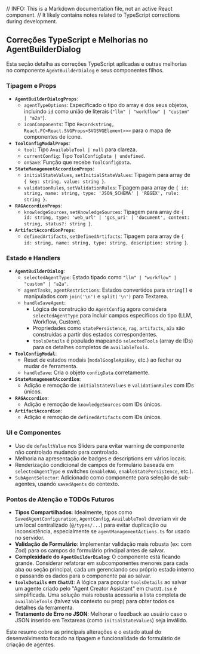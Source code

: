 // INFO: This is a Markdown documentation file, not an active React component.
// It likely contains notes related to TypeScript corrections during development.

## Correções TypeScript e Melhorias no AgentBuilderDialog

Esta seção detalha as correções TypeScript aplicadas e outras melhorias no componente `AgentBuilderDialog` e seus componentes filhos.

### Tipagem e Props

*   **`AgentBuilderDialogProps`**:
    *   `agentTypeOptions`: Especificado o tipo do array e dos seus objetos, incluindo `id` como união de literais (`"llm" | "workflow" | "custom" | "a2a"`).
    *   `iconComponents`: Tipo `Record<string, React.FC<React.SVGProps<SVGSVGElement>>>` para o mapa de componentes de ícone.
*   **`ToolConfigModalProps`**:
    *   `tool`: Tipo `AvailableTool | null` para clareza.
    *   `currentConfig`: Tipo `ToolConfigData | undefined`.
    *   `onSave`: Função que recebe `ToolConfigData`.
*   **`StateManagementAccordionProps`**:
    *   `initialStateValues`, `setInitialStateValues`: Tipagem para array de `{ key: string, value: string }`.
    *   `validationRules`, `setValidationRules`: Tipagem para array de `{ id: string, name: string, type: 'JSON_SCHEMA' | 'REGEX', rule: string }`.
*   **`RAGAccordionProps`**:
    *   `knowledgeSources`, `setKnowledgeSources`: Tipagem para array de `{ id: string, type: 'web_url' | 'gcs_uri' | 'document', content: string, status?: string }`.
*   **`ArtifactAccordionProps`**:
    *   `definedArtifacts`, `setDefinedArtifacts`: Tipagem para array de `{ id: string, name: string, type: string, description: string }`.

### Estado e Handlers

*   **`AgentBuilderDialog`**:
    *   `selectedAgentType`: Estado tipado como `"llm" | "workflow" | "custom" | "a2a"`.
    *   `agentTasks`, `agentRestrictions`: Estados convertidos para `string[]` e manipulados com `join('\n')` e `split('\n')` para Textarea.
    *   `handleSaveAgent`:
        *   Lógica de construção do `AgentConfig` agora considera `selectedAgentType` para incluir campos específicos do tipo (LLM, Workflow, Custom).
        *   Propriedades como `statePersistence`, `rag`, `artifacts`, `a2a` são construídas a partir dos estados correspondentes.
        *   `toolsDetails` é populado mapeando `selectedTools` (array de IDs) para os detalhes completos de `availableTools`.
*   **`ToolConfigModal`**:
    *   Reset de estados modais (`modalGoogleApiKey`, etc.) ao fechar ou mudar de ferramenta.
    *   `handleSave`: Cria o objeto `configData` corretamente.
*   **`StateManagementAccordion`**:
    *   Adição e remoção de `initialStateValues` e `validationRules` com IDs únicos.
*   **`RAGAccordion`**:
    *   Adição e remoção de `knowledgeSources` com IDs únicos.
*   **`ArtifactAccordion`**:
    *   Adição e remoção de `definedArtifacts` com IDs únicos.

### UI e Componentes

*   Uso de `defaultValue` nos Sliders para evitar warning de componente não controlado mudando para controlado.
*   Melhoria na apresentação de badges e descriptions em vários locais.
*   Renderização condicional de campos de formulário baseada em `selectedAgentType` e switches (`enableRAG`, `enableStatePersistence`, etc.).
*   `SubAgentSelector`: Adicionado como componente para seleção de sub-agentes, usando `savedAgents` do contexto.

### Pontos de Atenção e TODOs Futuros

*   **Tipos Compartilhados**: Idealmente, tipos como `SavedAgentConfiguration`, `AgentConfig`, `AvailableTool` deveriam vir de um local centralizado (`@/types/...`) para evitar duplicação ou inconsistência, especialmente se `agentManagementActions.ts` for usado no servidor.
*   **Validação de Formulário**: Implementar validação mais robusta (ex: com Zod) para os campos do formulário principal antes de salvar.
*   **Complexidade do `AgentBuilderDialog`**: O componente está ficando grande. Considerar refatorar em subcomponentes menores para cada aba ou seção principal, cada um gerenciando seu próprio estado interno e passando os dados para o componente pai ao salvar.
*   **`toolsDetails` em `ChatUI`**: A lógica para popular `toolsDetails` ao salvar um agente criado pelo "Agent Creator Assistant" em `ChatUI.tsx` é simplificada. Uma solução mais robusta acessaria a lista completa de `availableTools` (talvez via contexto ou prop) para obter todos os detalhes da ferramenta.
*   **Tratamento de Erro no JSON**: Melhorar o feedback ao usuário caso o JSON inserido em Textareas (como `initialStateValues`) seja inválido.

Este resumo cobre as principais alterações e o estado atual do desenvolvimento focado na tipagem e funcionalidade do formulário de criação de agentes.
